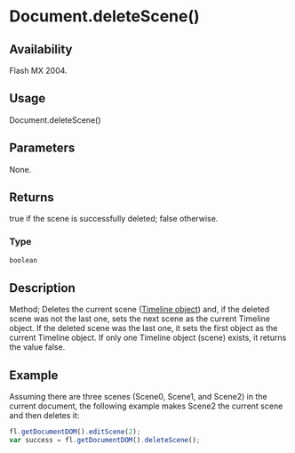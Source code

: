 # Document.deleteScene()

## Availability

Flash MX 2004.

## Usage

Document.deleteScene()

## Parameters

None.

## Returns

true if the scene is successfully deleted; false otherwise.

### Type

```typescript
boolean
```

## Description

Method; Deletes the current scene ([Timeline object](../Timeline_object/Timeline_summary.md)) and, if the deleted scene was not the last one, sets the next scene as the current Timeline object. If the deleted scene was the last one, it sets the first object as the current Timeline object. If only one Timeline object (scene) exists, it returns the value false.

## Example

Assuming there are three scenes (Scene0, Scene1, and Scene2) in the current document, the following example makes Scene2 the current scene and then deletes it:

```javascript
fl.getDocumentDOM().editScene(2);
var success = fl.getDocumentDOM().deleteScene();
```
